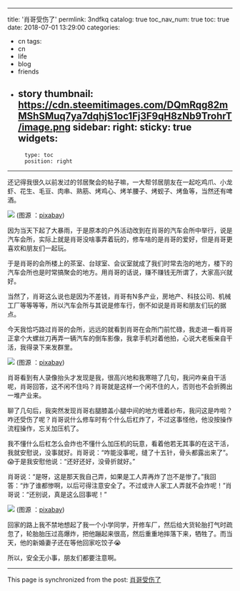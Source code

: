 
---
title: '肖哥受伤了'
permlink: 3ndfkq
catalog: true
toc_nav_num: true
toc: true
date: 2018-07-01 13:29:00
categories:
- cn
tags:
- cn
- life
- blog
- friends
- story
thumbnail: https://cdn.steemitimages.com/DQmRqg82mMShSMuq7ya7dqhjS1oc1Fj3F9qH8zNb9TrohrT/image.png
sidebar:
    right:
        sticky: true
widgets:
    -
        type: toc
        position: right
---


还记得我很久以前发过的邻居聚会的帖子嘛，一大帮邻居朋友在一起吃鸡爪、小龙虾、花生、毛豆、肉串、熟筋、烤鸡心、烤羊腰子、烤蚬子、烤鱼等，当然还有啤酒。

![](https://cdn.steemitimages.com/DQmRqg82mMShSMuq7ya7dqhjS1oc1Fj3F9qH8zNb9TrohrT/image.png)
(图源 ：[pixabay](https://pixabay.com/))

因为当天下起了大暴雨，于是原本的户外活动改到在肖哥的汽车会所中举行，说是汽车会所，实际上就是肖哥没啥事弄着玩的，修车啥的是肖哥的爱好，但是肖哥更喜欢和朋友们一起玩。

于是肖哥的会所楼上的茶室、台球室、会议室就成了我们时常去泡的地方，楼下的汽车会所也是时常搞聚会的地方。用肖哥的话说，赚不赚钱无所谓了，大家高兴就好。

当然了，肖哥这么说也是因为不差钱，肖哥有N多产业，房地产、科技公司、机械工厂等等等等，所以汽车会所与其说是修车行，倒不如说是肖哥和朋友们玩的据点。

今天我恰巧路过肖哥的会所，远远的就看到肖哥在会所门前忙碌，我走进一看肖哥正拿个大螺丝刀再弄一辆汽车的倒车影像，我拿手机对着他拍，心说大老板亲自干活，我得录下来发群里。

![](https://cdn.steemitimages.com/DQmZimAheFxAjTUhvq3rquaEPPdto8JDekEHqy3i6QrjfVg/image.png)
(图源 ：[pixabay](https://pixabay.com/))

肖哥看到有人录像抬头才发现是我，很高兴地和我寒暄了几句，我问咋亲自干活呢，肖哥回答，这不闲不住吗？肖哥就是这样一个闲不住的人，否则也不会折腾出一堆产业来。

聊了几句后，我突然发现肖哥右腿膝盖小腿中间的地方缠着纱布，我问这是咋啦？咋还受伤了呢？肖哥说什么修车时有个什么后杠炸了，不过这事怪他，他没按操作流程操作，忘关加压机了。

我不懂什么后杠怎么会炸也不懂什么加压机的玩意，看着他若无其事的在这干活，我就安慰说，没事就好。肖哥说：“咋能没事呢，缝了十五针，骨头都露出来了”。😱于是我安慰他说：“还好还好，没骨折就好。”

肖哥说：“是呀，这是那天我自己弄，如果是工人弄再炸了岂不是惨了。”我回答：“炸了谁都惨啊，以后可得注意安全了。不过或许人家工人弄就不会炸呢！”肖哥说：“还别说，真是这么回事呢！”

![](https://cdn.steemitimages.com/DQmWXLn74vpG36a9DV2w6KGnM8BQBXdSB269zYgMQo4HftJ/image.png)
(图源 ：[pixabay](https://pixabay.com/))

回家的路上我不禁地想起了我一个小学同学，开修车厂，然后给大货轮胎打气时疏忽了，轮胎胎压过高爆炸，把他蹦起来很高，然后重重地摔落下来，牺牲了。而当天，他的新婚妻子还在等他回家吃饺子😭

所以，安全无小事，朋友们都要注意啊。

- - -

This page is synchronized from the post: [肖哥受伤了](https://steemit.com/@oflyhigh/3ndfkq)
